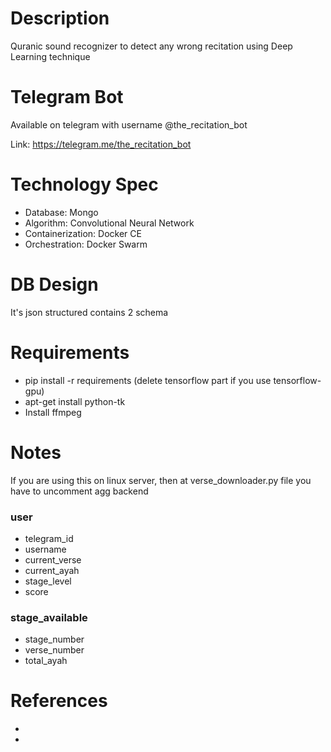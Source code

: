 # Description
Quranic sound recognizer to detect any wrong recitation using Deep Learning technique

# Telegram Bot
Available on telegram with username @the_recitation_bot

Link: https://telegram.me/the_recitation_bot

# Technology Spec
* Database: Mongo
* Algorithm: Convolutional Neural Network
* Containerization: Docker CE
* Orchestration: Docker Swarm

# DB Design
It's json structured contains 2 schema

# Requirements
* pip install -r requirements (delete tensorflow part if you use tensorflow-gpu)
* apt-get install python-tk 
* Install ffmpeg

# Notes
If you are using this on linux server, then at verse_downloader.py file you have to uncomment agg backend

### user
* telegram_id
* username
* current_verse
* current_ayah
* stage_level
* score

### stage_available
* stage_number
* verse_number
* total_ayah

# References
*
*
